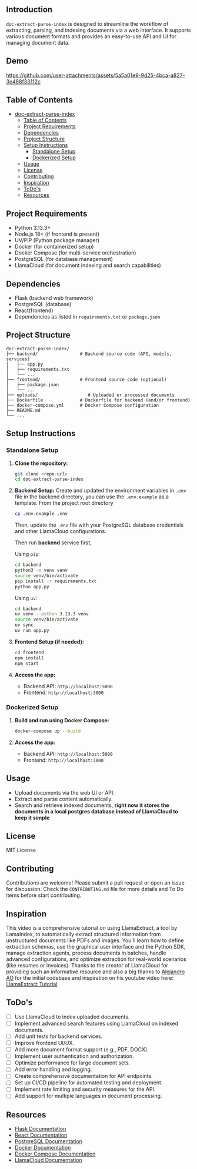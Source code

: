 ## Introduction

`doc-extract-parse-index` is designed to streamline the workflow of extracting, parsing, and indexing documents via a web interface. It supports various document formats and provides an easy-to-use API and UI for managing document data.

## Demo 

https://github.com/user-attachments/assets/5a5a01e9-9d25-4bca-a827-3e488f33112c

## Table of Contents

- [doc-extract-parse-index](#doc-extract-parse-index)
  - [Table of Contents](#table-of-contents)
  - [Project Requirements](#project-requirements)
  - [Dependencies](#dependencies)
  - [Project Structure](#project-structure)
  - [Setup Instructions](#setup-instructions)
    - [Standalone Setup](#standalone-setup)
    - [Dockerized Setup](#dockerized-setup)
  - [Usage](#usage)
  - [License](#license)
  - [Contributing](#contributing)
   - [Inspiration](#inspiration)
   - [ToDo's](#todos)
   - [Resources](#resources)


## Project Requirements

- Python 3.13.3+
- Node.js 18+ (if frontend is present)
- UV/PIP (Python package manager)
- Docker (for containerized setup)
- Docker Compose (for multi-service orchestration)
- PostgreSQL (for database management)
- LlamaCloud (for document indexing and search capabilities)

## Dependencies

- Flask (backend web framework)
- PostgreSQL (database)
- React(frontend)
- Dependencies as listed in `requirements.txt` or `package.json`

## Project Structure

```
doc-extract-parse-index/
├── backend/                # Backend source code (API, models, services)
│   ├── app.py
│   ├── requirements.txt
│   └── ...
├── frontend/               # Frontend source code (optional)
│   ├── package.json
│   └── ...
├── uploads/                   # Uploaded or processed documents
├── Dockerfile              # Dockerfile for backend (and/or frontend)
├── docker-compose.yml      # Docker Compose configuration
├── README.md
└── ...
```

## Setup Instructions

### Standalone Setup
1. **Clone the repository:**

   ```bash
   git clone <repo-url>
   cd doc-extract-parse-index
   ```

2. **Backend Setup:** 
 Create and updated the environment variables in `.env` file in the backend directory, you can use the `.env.example` as a template. From the project root directory

   ```bash
   cp .env.example .env
   ```


   Then, update the `.env` file with your PostgreSQL database credentials and other LlamaCloud configurations.

   Then run **backend** service first, 

   Using `pip`:

   ```bash
   cd backend
   python3 -m venv venv
   source venv/bin/activate
   pip install -r requirements.txt
   python app.py
   ```

   Using `uv`:

   ```bash
   cd backend
   uv venv --python 3.13.3 venv
   source venv/bin/activate 
   uv sync
   uv run app.py
   ```
3. **Frontend Setup (if needed):**

   ```bash
   cd frontend
   npm install
   npm start
   ```

4. **Access the app:**
   - Backend API: `http://localhost:5000`
   - Frontend: `http://localhost:3000`

### Dockerized Setup

1. **Build and run using Docker Compose:**
   ```bash
   docker-compose up --build
   ```

2. **Access the app:**
   - Backend API: `http://localhost:5000`
   - Frontend: `http://localhost:3000`

## Usage

- Upload documents via the web UI or API.
- Extract and parse content automatically.
- Search and retrieve indexed documents, **right now it stores the documents in a local postgres database instead of LlamaCloud to keep it simple**

## License

MIT License

## Contributing
Contributions are welcome! Please submit a pull request or open an issue for discussion. Check the `CONTRIBUTING.md` file for more details and To Do items before start contributing.

## Inspiration

This video is a comprehensive tutorial on using LlamaExtract, a tool by LamaIndex, to automatically extract structured information from unstructured documents like PDFs and images. You'll learn how to define extraction schemas, use the graphical user interface and the Python SDK, manage extraction agents, process documents in batches, handle advanced configurations, and optimize extraction for real-world scenarios (like resumes or invoices). Thanks to the creator of LlamaCloud for providing such an informative resource and also a big thanks to [Alejandro AO](https://github.com/alejandro-ao) for the initial codebase and inspiration on his youtube video here: [LlamaExtract Tutorial](https://www.youtube.com/watch?v=ISFmkrwJpcg)


## ToDo's

- [ ] Use LlamaCloud to index uploaded documents.
- [ ] Implement advanced search features using LlamaCloud on indexed documents.
- [ ] Add unit tests for backend services.
- [ ] Improve frontend UI/UX.
- [ ] Add more document format support (e.g., PDF, DOCX).
- [ ] Implement user authentication and authorization.
- [ ] Optimize performance for large document sets.
- [ ] Add error handling and logging.
- [ ] Create comprehensive documentation for API endpoints.
- [ ] Set up CI/CD pipeline for automated testing and deployment.
- [ ] Implement rate limiting and security measures for the API.
- [ ] Add support for multiple languages in document processing.

## Resources
- [Flask Documentation](https://flask.palletsprojects.com/)
- [React Documentation](https://reactjs.org/docs/getting-started.html)
- [PostgreSQL Documentation](https://www.postgresql.org/docs/)
- [Docker Documentation](https://docs.docker.com/)
- [Docker Compose Documentation](https://docs.docker.com/compose/)
- [LlamaCloud Documentation](https://docs.cloud.llamaindex.ai/)